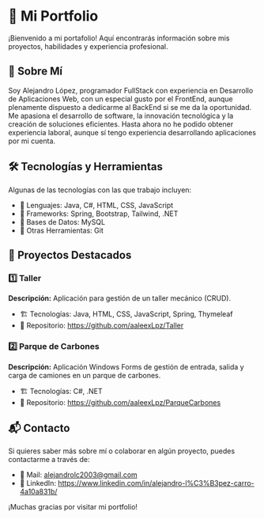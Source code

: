 # 📌 Mi Portfolio

¡Bienvenido a mi portafolio! Aquí encontrarás información sobre mis proyectos, habilidades y experiencia profesional.

## 🚀 Sobre Mí
Soy Alejandro López, programador FullStack con experiencia en Desarrollo de Aplicaciones Web, con un especial gusto por el FrontEnd, aunque plenamente dispuesto a dedicarme al BackEnd si se me da la oportunidad. Me apasiona el desarrollo de software, la innovación tecnológica y la creación de soluciones eficientes.
Hasta ahora no he podido obtener experiencia laboral, aunque sí tengo experiencia desarrollando aplicaciones por mi cuenta.

## 🛠️ Tecnologías y Herramientas
Algunas de las tecnologías con las que trabajo incluyen:

- 🔹 Lenguajes: Java, C#, HTML, CSS, JavaScript
- 🔹 Frameworks: Spring, Bootstrap, Tailwind, .NET
- 🔹 Bases de Datos: MySQL
- 🔹 Otras Herramientas: Git

## 📂 Proyectos Destacados

### 1️⃣ Taller
**Descripción:** Aplicación para gestión de un taller mecánico (CRUD).
- 🏗️ Tecnologías: Java, HTML, CSS, JavaScript, Spring, Thymeleaf
- 📜 Repositorio: https://github.com/aaleexLpz/Taller

### 2️⃣ Parque de Carbones
**Descripción:** Aplicación Windows Forms de gestión de entrada, salida y carga de camiones en un parque de carbones.
- 🏗️ Tecnologías: C#, .NET
- 📜 Repositorio: https://github.com/aaleexLpz/ParqueCarbones

## 📬 Contacto
Si quieres saber más sobre mí o colaborar en algún proyecto, puedes contactarme a través de:

- 📧 Mail: alejandrolc2003@gmail.com
- 💼 LinkedIn: https://www.linkedin.com/in/alejandro-l%C3%B3pez-carro-4a10a831b/

¡Muchas gracias por visitar mi portfolio!
